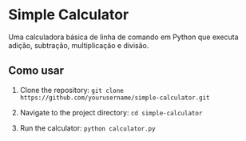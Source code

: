 # Simple Calculator

Uma calculadora básica de linha de comando em Python que executa adição, subtração, multiplicação e divisão.

## Como usar

1. Clone the repository:
```git clone https://github.com/yourusername/simple-calculator.git```


2. Navigate to the project directory:
```cd simple-calculator```


3. Run the calculator:
```python calculator.py```
